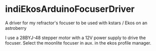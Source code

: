 # indiEkosArduinoFocuserDriver
A driver for my refractor's focuser to be used with kstars / Ekos on an astroberry

I use a 28BYJ-48 stepper motor with a 12V power supply to drive the focuser.
Select the moonlite focuser in aux. in the ekos profile manager.
